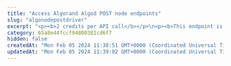 ```yaml
---
title: "Access Algorand Algod POST node endpoints"
slug: "algonodepostdriver"
excerpt: "<p><b>2 credits per API call</b></p>\n<p><b>This endpoint is deprecated. Use the <a href=\"https://apidoc.tatum.io/tag/Node-RPC\" target=\"_blank\">HTTP-based JSON RPC driver</a> instead.</b></p><br/>\n<p>Use this endpoint URL as a http-based url to connect directly to the Algorand node provided by Tatum.\n You can check al available APIs here - <a href=\"https://developer.algorand.org/docs/rest-apis/algod/v2/\" target=\"_blank\">https://developer.algorand.org/docs/rest-apis/algod/v2/</a>.\n <br/>\n Example call for Broadcast a raw transaction is described in the response. <a href=\"https://developer.algorand.org/docs/rest-apis/algod/v2/#post-v2transactions\" target=\"_blank\">https://developer.algorand.org/docs/rest-apis/algod/v2/#post-v2transactions</a>.\n <br/>\n URL used for this call would be <pre>https://api.tatum.io/v3/algorand/node/algod/YOUR_API_KEY/v2/transactions</pre>\n </p>"
category: 65a8e44fccf94800381cd6f7
hidden: false
createdAt: "Mon Feb 05 2024 11:38:51 GMT+0000 (Coordinated Universal Time)"
updatedAt: "Mon Feb 05 2024 11:39:02 GMT+0000 (Coordinated Universal Time)"
---
```

